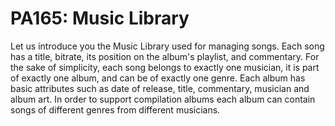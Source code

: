 # PA165: Music Library

Let us introduce you the Music Library used for managing songs. Each song has a title, bitrate, its position on the album's playlist, and commentary. For the sake of simplicity, each song belongs to exactly one musician, it is part of exactly one album, and can be of exactly one genre. Each album has basic attributes such as date of release, title, commentary, musician and album art. In order to support compilation albums each album can contain songs of different genres from different musicians.
